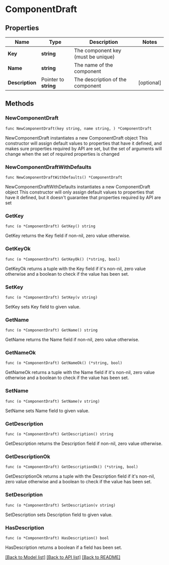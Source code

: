 # ComponentDraft

## Properties

Name | Type | Description | Notes
------------ | ------------- | ------------- | -------------
**Key** | **string** | The component key (must be unique) | 
**Name** | **string** | The name of the component | 
**Description** | Pointer to **string** | The description of the component | [optional] 

## Methods

### NewComponentDraft

`func NewComponentDraft(key string, name string, ) *ComponentDraft`

NewComponentDraft instantiates a new ComponentDraft object
This constructor will assign default values to properties that have it defined,
and makes sure properties required by API are set, but the set of arguments
will change when the set of required properties is changed

### NewComponentDraftWithDefaults

`func NewComponentDraftWithDefaults() *ComponentDraft`

NewComponentDraftWithDefaults instantiates a new ComponentDraft object
This constructor will only assign default values to properties that have it defined,
but it doesn't guarantee that properties required by API are set

### GetKey

`func (o *ComponentDraft) GetKey() string`

GetKey returns the Key field if non-nil, zero value otherwise.

### GetKeyOk

`func (o *ComponentDraft) GetKeyOk() (*string, bool)`

GetKeyOk returns a tuple with the Key field if it's non-nil, zero value otherwise
and a boolean to check if the value has been set.

### SetKey

`func (o *ComponentDraft) SetKey(v string)`

SetKey sets Key field to given value.


### GetName

`func (o *ComponentDraft) GetName() string`

GetName returns the Name field if non-nil, zero value otherwise.

### GetNameOk

`func (o *ComponentDraft) GetNameOk() (*string, bool)`

GetNameOk returns a tuple with the Name field if it's non-nil, zero value otherwise
and a boolean to check if the value has been set.

### SetName

`func (o *ComponentDraft) SetName(v string)`

SetName sets Name field to given value.


### GetDescription

`func (o *ComponentDraft) GetDescription() string`

GetDescription returns the Description field if non-nil, zero value otherwise.

### GetDescriptionOk

`func (o *ComponentDraft) GetDescriptionOk() (*string, bool)`

GetDescriptionOk returns a tuple with the Description field if it's non-nil, zero value otherwise
and a boolean to check if the value has been set.

### SetDescription

`func (o *ComponentDraft) SetDescription(v string)`

SetDescription sets Description field to given value.

### HasDescription

`func (o *ComponentDraft) HasDescription() bool`

HasDescription returns a boolean if a field has been set.


[[Back to Model list]](../README.md#documentation-for-models) [[Back to API list]](../README.md#documentation-for-api-endpoints) [[Back to README]](../README.md)


